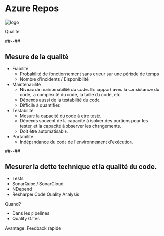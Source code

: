 <!-- .slide: class="transition bg-pink" -->
# Azure Repos
![logo](./assets/images/services/repos/logo.svg)

Qualite

##--##
## Mesure de la qualité

- Fiabilité
    - Probabilité de fonctionnement sans erreur sur une période de temps
    - Nombre d'incidents / Disponibilité
- Maintenabilité
    - Niveau de maintenabilité du code. En rapport avec la consistance du code, la complexité du code, la taille du code, etc.
    - Dépends aussi de la testabilité du code.
    - Difficile à quantifier.
- Testabilité
    - Mesure la capacité du code à etre testé. 
    - Dépends souvent de la capacité à isoloer des portions pour les tester, et la capacité à observer les changements.
    - Doit être automatisable.
- Portabilité
    - Indépendance du code de l'environnement d'exécution.


##--##
## Mesurer la dette technique et la qualité du code.

- Tests
- SonarQube / SonarCloud
- NDepend
- Resharper Code Quality Analysis

Quand?
- Dans les pipelines
- Quality Gates

<div class="tip">
Avantage: Feedback rapide
</div>